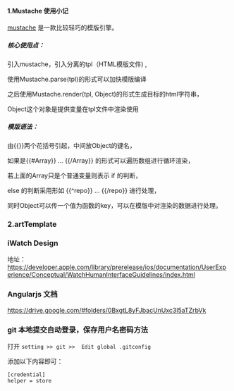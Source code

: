 #### 1.Mustache 使用小记

[mustache](https://github.com/janl/mustache.js/) 是一款比较轻巧的模版引擎。

##### 核心使用点：

引入mustache，引入分离的tpl（HTML模版文件) ,

使用Mustache.parse(tpl)的形式可以加快模版编译

之后使用Mustache.render(tpl, Object)的形式生成目标的html字符串，

Object这个对象是提供变量在tpl文件中渲染使用

##### 模版语法：

由{{}}两个花括号引起，中间放Object的键名，

如果是{{#Array}}  ... {{/Array}} 的形式可以遍历数组进行循环渲染，

若上面的Array只是个普通变量则表示 if 的判断，

else 的判断采用形如 {{^repo}} ... {{/repo}} 进行处理，

同时Object可以传一个值为函数的key，可以在模版中对渲染的数据进行处理。

### 2.artTemplate


### iWatch Design

地址：https://developer.apple.com/library/prerelease/ios/documentation/UserExperience/Conceptual/WatchHumanInterfaceGuidelines/index.html

### Angularjs 文档

https://drive.google.com/#folders/0BxgtL8yFJbacUnUxc3l5aTZrbVk

### git 本地提交自动登录，保存用户名密码方法

打开 `setting >> git >>  Edit global .gitconfig `

添加以下内容即可：

```
[credential]
helper = store
```

